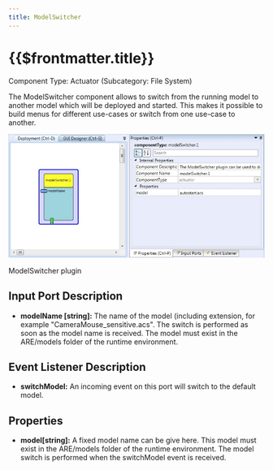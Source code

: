 ```yaml
---
title: ModelSwitcher
---
```


# {{$frontmatter.title}}

Component Type: Actuator (Subcategory: File System)

The ModelSwitcher component allows to switch from the running model to another model which will be deployed and started. This makes it possible to build menus for different use-cases or switch from one use-case to another.

![Screenshot: ModelSwitcher plugin](./img/modelswitcher.jpg "Screenshot: ModelSwitcher plugin")

ModelSwitcher plugin

## Input Port Description

*   **modelName \[string\]:** The name of the model (including extension, for example "CameraMouse\_sensitive.acs". The switch is performed as soon as the model name is received. The model must exist in the ARE/models folder of the runtime environment.

## Event Listener Description

*   **switchModel:** An incoming event on this port will switch to the default model.

## Properties

*   **model\[string\]:** A fixed model name can be give here. This model must exist in the ARE/models folder of the runtime environment. The model switch is performed when the switchModel event is received.